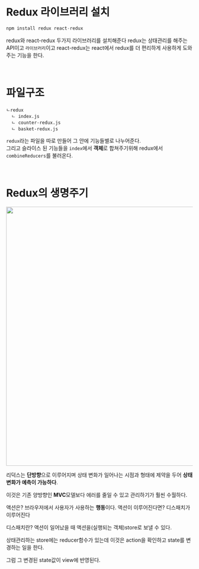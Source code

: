# Redux 라이브러리 설치
```js
npm install redux react-redux
```
redux와 react-redux 두가지 라이브러리를 설치해준다
redux는 상태관리를 해주는 API이고 `라이브러리`이고 react-redux는 react에서 redux를 더 편리하게 사용하게 도와주는 기능을 한다.

<br>

# 파일구조

```
ㄴredux
  ㄴ index.js
  ㄴ counter-redux.js 
  ㄴ basket-redux.js
```

`redux`라는 파일을 따로 만들어 그 안에 기능들별로 나누어준다. <br>
그리고 슬라이스 된 기능들을 `index`에서 **객체**로 합쳐주기위해 redux에서 `combineReducers`를 불러온다.

<!-- 🔗 어떻게 설정하고 객체를 불러오는지 그려보기 -->

<!-- <img src="https://user-images.githubusercontent.com/68775082/152990519-2623e8aa-191f-4cb1-a5b2-1322eb5676c3.jpg" width="500px"/> -->


<br>

# Redux의 생명주기

<img src="https://user-images.githubusercontent.com/68775082/153002954-e3806f68-a391-4141-a444-73354db035f1.png" width="700px" />

리덕스는 **단방향**으로 이루어지며 상태 변화가 일어나는 시점과 형태에 제약을 두어 **상태 변화가 예측이 가능하다**. 

이것은 기존 양방향인 **MVC**모델보다 에러를 줄일 수 있고 관리하기가 훨씬 수월하다. 

액션은? 브라우저에서 사용자가 사용하는 **행동**이다. 액션이 이루어진다면? 디스패치가 이루어진다

디스패치란? 액션이 일어났을 때 액션을(실행되는 객체)store로 보낼 수 있다. 

상태관리하는 store에는 reducer함수가 있는데 이것은 action을 확인하고 state를 변경하는 일을 한다.   

그럼 그 변경된 state값이 view에 반영된다. 
